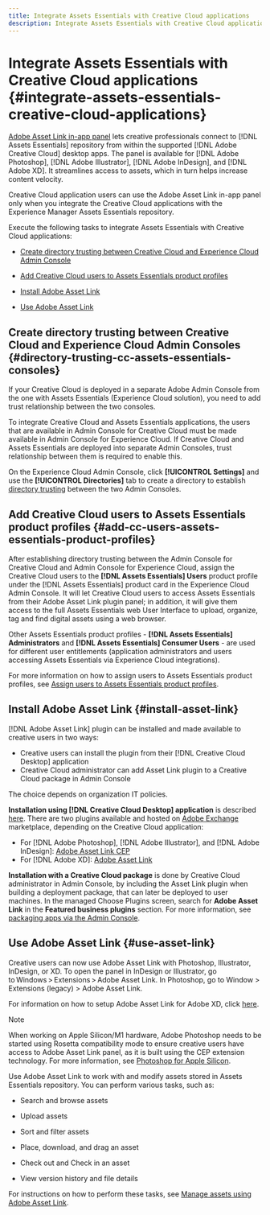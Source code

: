 ```yaml
---
title: Integrate Assets Essentials with Creative Cloud applications
description: Integrate Assets Essentials with Creative Cloud applications so that you can use Adobe Asset link in-app panel to connect to [!DNL Assets Essentials] repository from within the supported [!DNL Adobe Creative Cloud] desktop applications.
---
```

# Integrate Assets Essentials with Creative Cloud applications {#integrate-assets-essentials-creative-cloud-applications}

[Adobe Asset Link in-app panel](https://www.adobe.com/creativecloud/business/enterprise/adobe-asset-link.html) lets creative professionals connect to [!DNL Assets Essentials] repository from within the supported [!DNL Adobe Creative Cloud] desktop apps. The panel is available for [!DNL Adobe Photoshop], [!DNL Adobe Illustrator], [!DNL Adobe InDesign], and [!DNL Adobe XD]. It streamlines access to assets, which in turn helps increase content velocity.

Creative Cloud application users can use the Adobe Asset Link in-app panel only when you integrate the Creative Cloud applications with the Experience Manager Assets Essentials repository.

Execute the following tasks to integrate Assets Essentials with Creative Cloud applications:

* [Create directory trusting between Creative Cloud and Experience Cloud Admin Console](#directory-trusting-cc-assets-essentials-consoles)

* [Add Creative Cloud users to Assets Essentials product profiles](#add-cc-users-assets-essentials-product-profiles)

* [Install Adobe Asset Link](#install-asset-link)

* [Use Adobe Asset Link](#use-asset-link)

## Create directory trusting between Creative Cloud and Experience Cloud Admin Consoles {#directory-trusting-cc-assets-essentials-consoles}

If your Creative Cloud is deployed in a separate Adobe Admin Console from the one with Assets Essentials (Experience Cloud solution), you need to add trust relationship between the two consoles.

To integrate Creative Cloud and Assets Essentials applications, the users that are available in Admin Console for Creative Cloud must be made available in Admin Console for Experience Cloud. If Creative Cloud and Assets Essentials are deployed into separate Admin Consoles, trust relationship between them is required to enable this.

On the Experience Cloud Admin Console, click **[!UICONTROL Settings]** and use the **[!UICONTROL Directories]** tab to create a directory to establish [directory trusting](https://helpx.adobe.com/enterprise/using/set-up-identity.html#directory-trusting) between the two Admin Consoles.

## Add Creative Cloud users to Assets Essentials product profiles {#add-cc-users-assets-essentials-product-profiles}

After establishing directory trusting between the Admin Console for Creative Cloud and Admin Console for Experience Cloud, assign the Creative Cloud users to the **[!DNL Assets Essentials] Users** product profile under the [!DNL Assets Essentials] product card in the Experience Cloud Admin Console. It will let Creative Cloud users to access Assets Essentials from their Adobe Asset Link plugin panel; in addition, it will give them access to the full Assets Essentials web User Interface to upload, organize, tag and find digital assets using a web browser.

Other Assets Essentials product profiles - **[!DNL Assets Essentials] Administrators** and **[!DNL Assets Essentials] Consumer Users** - are used for different user entitlements (application administrators and users accessing Assets Essentials via Experience Cloud integrations).

For more information on how to assign users to Assets Essentials product profiles, see [Assign users to Assets Essentials product profiles](adminster-aem-assets-essentials.md#add-users-to-product-profiles).

## Install Adobe Asset Link {#install-asset-link}

[!DNL Adobe Asset Link] plugin can be installed and made available to creative users in two ways:

* Creative users can install the plugin from their [!DNL Creative Cloud Desktop] application
* Creative Cloud administrator can add Asset Link plugin to a Creative Cloud package in Admin Console

The choice depends on organization IT policies. 

**Installation using [!DNL Creative Cloud Desktop] application** is described [here](https://helpx.adobe.com/creative-cloud/kb/installingextensionsandaddons.html). There are two plugins available and hosted on [Adobe Exchange](https://exchange.adobe.com/) marketplace, depending on the Creative Cloud application: 

* For [!DNL Adobe Photoshop], [!DNL Adobe Illustrator], and [!DNL Adobe InDesign]: [Adobe Asset Link CEP](https://exchange.adobe.com/creativecloud.details.106875.adobe-asset-link-cep.html)
* For [!DNL Adobe XD]: [Adobe Asset Link](https://exchange.adobe.com/creativecloud/plugindetails.html/app/cc/61d229b9)

**Installation with a Creative Cloud package** is done by Creative Cloud administrator in Admin Console, by including the Asset Link plugin when building a deployment package, that can later be deployed to user machines. In the managed Choose Plugins screen, search for **Adobe Asset Link** in the **Featured business plugins** section. For more information, see [packaging apps via the Admin Console](https://helpx.adobe.com/enterprise/using/package-apps-admin-console.html).

## Use Adobe Asset Link {#use-asset-link}

Creative users can now use Adobe Asset Link with Photoshop, Illustrator, InDesign, or XD. To open the panel in InDesign or Illustrator, go to Windows > Extensions > Adobe Asset Link. In Photoshop, go to Window > Extensions (legacy) > Adobe Asset Link.

For information on how to setup Adobe Asset Link for Adobe XD, click [here](https://helpx.adobe.com/enterprise/using/adobe-asset-link-for-xd.html).

>[!NOTE]
>
>When working on Apple Silicon/M1 hardware, Adobe Photoshop needs to be started using Rosetta compatibility mode to ensure creative users have access to Adobe Asset Link panel, as it is built using the CEP extension technology. For more information, see [Photoshop for Apple Silicon](https://helpx.adobe.com/photoshop/kb/photoshop-for-apple-silicon.html).


Use Adobe Asset Link to work with and modify assets stored in Assets Essentials repository. You can perform various tasks, such as:

* Search and browse assets

* Upload assets

* Sort and filter assets

* Place, download, and drag an asset

* Check out and Check in an asset

* View version history and file details

For instructions on how to perform these tasks, see [Manage assets using Adobe Asset Link](https://helpx.adobe.com/in/enterprise/using/manage-assets-using-adobe-asset-link.html).
